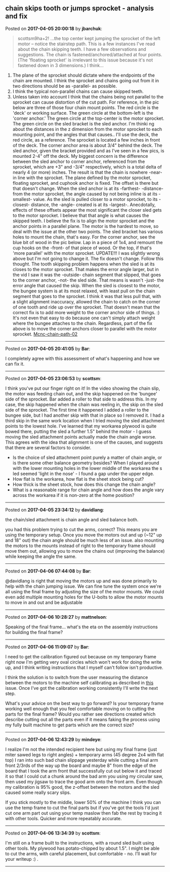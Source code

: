 ## chain skips tooth or jumps sprocket - analysis and fix
Posted on **2017-04-05 20:00:18** by **jbarchuk**:

> scottsm9ha+2!
> ...the top center kept jumping the sprocket of the left motor – notice the stairstep path.
This is a few instances I've read about the chain skipping teeth. I have a few observations and suggestions.
The chain is fastened/anchored/attached at four points. (The 'floating sprocket' is irrelevant to this issue because it's not fastened down in 3 dimensions.)
I think...
1) The plane of the sprocket should dictate where the endpoints of the chain are mounted. I think the sprocket and chains going out from it in two directions should be as -parallel- as possible.
2) I think the typical non-parallel chains can cause skipped teeth.
3) Unless taken into account I think that the chains being not parallel to the sprocket can cause distortion of the cut path.
For reference, in the pic below are three of those four chain mount points. 
The red circle is the 'deck' or working surface.
The green circle at the bottom-left is the 'corner anchor.'
The green circle at the top-center is the motor sprocket.
The green circle on the sled bracket is the sled anchor.
I'm thinki ng about the distances in the z dimension from the motor sprocket to each mounting point, and the angles that that causes..
I'll use the deck, the red circle, as a reference.
The sprocket is located a few inches in front of the deck.
The corner anchor area is about 3/4" behind the deck.
The sled anchor, given the bracket provided and as I've seen in a few pics, is mounted 2-4" off the deck.
My biggest concern is the difference between the sled anchor to corner anchor, referenced from the sprocket, which are +3" and -3/4" respectively, which is a total delta of nearly 4 (or more) inches.
The result is that the chain is nowhere -near- in line with the sprocket.
The plane defined by the motor sprocket, floating sprocket, and cuphook anchor is fixed. The offset is there but that doesn't change.
When the sled anchor is at its -farthest- -distance- from the motor sprocket, the angle caused by not being inline is at its -smallest- value.
As the sled is pulled closer to a motor sprocket, to its -closest- distance, the -angle- created is at its -largest-.
Anecdotally, effects of these offsets appear the most significant the closer sled gets to the motor sprocket.
I believe that that angle is what causes the skipped teeth.
I believe the fix is to align the motor sprocket and the anchor points in a parallel plane.
The motor is the hardest to move, so deal with the issue at the other two points.
The sled bracket has various holes to mount the chain, that's easy.
For the corner anchor, see the blue bit of wood in the pic below. Lap in a piece of 1x4, and remount the cup hooks on the -front- of that piece of wood. Or the top, if that's 'more parallel' with the motor sprocket.
UPDATE!!! I was slightly wrong above but I'm not going to change it. The fix doesn't change. Follow this thought.
The tooth skipping problem happens when the sled is at its closes to the motor sprocket. That makes the error angle larger, but in the vid I saw it was the -outside- chain segment that slipped, that goes to the corner anchor, -not- the sled side. That means is wasn't -just- the error angle that caused the skip.
When the sled is closest to the motor, the bungee system is at its most relaxed, with least pull on the chain segment that goes to the sprocket. I think it was that less pull that, with a slight alignment inaccuracy, allowed the chain to catch on the corner of one tooth and ride up over the sprocket.
That doesn't mean that the correct fix is to add more weight to the corner anchor side of things. :) It's not even that easy to do because one can't simply attach weight where the bungee attaches to the chain. Regardless, part of the fix above is to move the corner anchors closer to parallel with the motor sprocket. [Mcnc-chain-path-02](//muut.com/u/maslowcnc/s1/:maslowcnc:oYP8:mcncchainpath02.png.jpg)

---

Posted on **2017-04-05 20:41:05** by **Bar**:

I completely agree with this assessment of what's happening and how we can fix it.

---

Posted on **2017-04-05 23:06:53** by **scottsm**:

I think you've put our finger right on it!
 In the video showing the chain slip, the motor was feeding chain out, and the skip happened on the 'bungee' side of the sprocket. Bar added a roller to that side to address this. In my case, the skip happened when the chain was reeling in, the skip on the sled side of the sprocket. The first time it happened I added a roller to the bungee side, but I had another skip with that in place so I removed it. I had a third skip in the same work location when I tried moving the sled attachment points to the lowest hole. I've learned that my workarea plywood is quite bowed there, putting the sled a further 1.5" behind the motor - I guess moving the sled attachment points actually made the chain angle worse. This agrees with the idea that alignment is one of the causes, and suggests that there are several factors to consider.
 - Is the choice of sled attachment point purely a matter of chain angle, or is there some other balance geometry besides? When I played around with the lower mounting holes in the lower middle of the workarea the s led seemed 'light in the nose' - I found a gap under the upper edge.
 - How flat is the workarea, how flat is the sheet stock being cut?
 - How thick is the sheet stock, how does this change the chain angle?
 - What is a reasonable range for chain angle and how does the angle vary across the workarea if it is non-zero at the home position?

---

Posted on **2017-04-05 23:34:12** by **davidlang**:

the chain/sled attachment is chain angle and sled balance both.

you had this problem trying to cut the arms, correct? This means you are using the temporary setup. Once you move the motors out and up (~12" up and 18" out) the chain angle should be much less of an issue. also mounting the motors to the mounts instead of right to the temporary frame should move them out, allowing you to move the chains out (improving the balance) while keeping the angle the same.

---

Posted on **2017-04-06 07:44:08** by **Bar**:

@davidlang is right that moving the motors up and was done primarily to help with the chain jumping issue. We can fine tune the system once we're all using the final frame by adjusting the size of the motor mounts. We could even add multiple mounting holes for the U-bolts to allow the motor mounts to move in and out and be adjustable

---

Posted on **2017-04-06 10:28:27** by **mattnelson**:

Speaking of the final frame... what's the eta on the assembly instructions for building the final frame?

---

Posted on **2017-04-06 11:09:07** by **Bar**:

I need to get the calibration figured out because on my temporary frame right now I'm getting very oval circles which won't work for doing the write up, and I think writing instructions that I myself can't follow isn't productive.

 I think the solution is to switch from the user measuring the distance between the motors to the machine self calibrating as described in [this](https://github.com/MaslowCNC/GroundControl/issues/127) issue.  Once I've got the calibration working consistently I'll write the next step.

What's your advice on the best way to go forward? Is your temporary frame working well enough that you feel comfortable moving on to cutting the parts for the final frame? Would you rather see directions created which describe cutting out all the parts even if it means faking the process using my fully built machine to get parts which are the correct size?

---

Posted on **2017-04-06 12:43:29** by **mindeye**:

I realize I'm not the intended recipient here but using my final frame (just miter sawed legs to right angles) + temporary arms (45 degree 2x4 with flat top) I ran into such bad chain slippage yesterday while cutting a final arm front 2/3rds of the way up the board and maybe 8" from the edge of the board that I took the arm front that successfully cut out below it and traced it so that I could cut a chunk around the bad arm you using my circular saw, then used my jigsaw to trace the good arm onto the front arm. Even though my calibration is 95% good, the z-offset between the motors and the sled caused some really scary slips.

If you stick mostly to the middle, lower 50% of the machine I think you can use the temp frame to cut the final parts but if you've got the tools I'd just cut one arm part out using your temp maslow then fab the rest by tracing it with other tools. Quicker and more repeatably accurate.

---

Posted on **2017-04-06 13:34:39** by **scottsm**:

I'm still on a frame built to the instructions, with a round sled built using other tools. My plywood has potato-chipped by about 1.5". I might be able to cut the arms, with careful placement, but comfortable - no. I'll wait for your writeup :) .

---

